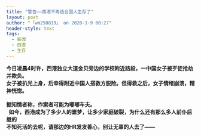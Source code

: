 ```yaml
---
title: "警告——西港不再适合国人生存了"
layout: post
author: "「wm258819」 on 2020-1-9 00:27"
header-style: text
tags:
  - 新闻
  - 西港
  - 生存
---
```


<head></head>
<body>
 <strong>今日凌晨4时许，西港独立大道金贝旁边的学校附近路段，一中国女子被歹徒抢劫并欺负。</strong>
 <br> 
 <strong> 
  <div align="left">
    女子被扒光上身，后幸得附近中国人搭救方脱险。但得救之后，女子情绪崩溃，精神恍惚。 
  </div><br> 
  <div align="left">
    据知情者称，作案者可能为嘟嘟车夫。 
  </div> 
  <div align="left">
    &nbsp;&nbsp;如今，西港成为了多少人的噩梦，让多少家庭破裂，为什么还有那么多人前仆后继的 
  </div> 
  <div align="left">
    不知死活的去呢，请那边的HR发发善心，别让无辜的人去了—— 
  </div></strong>
 <br>
</body>


